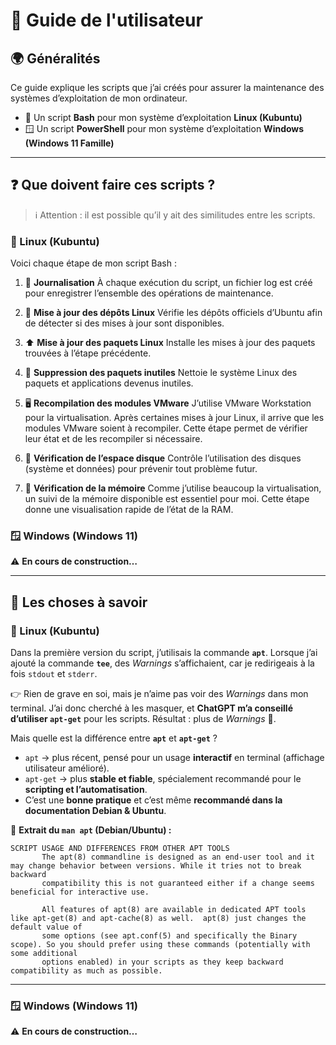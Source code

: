 # 📘 Guide de l'utilisateur

## 🌍 Généralités

Ce guide explique les scripts que j’ai créés pour assurer la maintenance des systèmes d’exploitation de mon ordinateur.

* 🐧 Un script **Bash** pour mon système d’exploitation **Linux (Kubuntu)**
* 🪟 Un script **PowerShell** pour mon système d’exploitation **Windows (Windows 11 Famille)**

---

## ❓ Que doivent faire ces scripts ?

> ℹ️ Attention : il est possible qu’il y ait des similitudes entre les scripts.

### 🐧 Linux (Kubuntu)

Voici chaque étape de mon script Bash :

1. 📝 **Journalisation**
   À chaque exécution du script, un fichier log est créé pour enregistrer l’ensemble des opérations de maintenance.

2. 🔄 **Mise à jour des dépôts Linux**
   Vérifie les dépôts officiels d’Ubuntu afin de détecter si des mises à jour sont disponibles.

3. ⬆️ **Mise à jour des paquets Linux**
   Installe les mises à jour des paquets trouvées à l’étape précédente.

4. 🧹 **Suppression des paquets inutiles**
   Nettoie le système Linux des paquets et applications devenus inutiles.

5. 🖥️ **Recompilation des modules VMware**
   J’utilise VMware Workstation pour la virtualisation. Après certaines mises à jour Linux, il arrive que les modules VMware soient à recompiler. Cette étape permet de vérifier leur état et de les recompiler si nécessaire.

6. 💾 **Vérification de l’espace disque**
   Contrôle l’utilisation des disques (système et données) pour prévenir tout problème futur.

7. 🧠 **Vérification de la mémoire**
   Comme j’utilise beaucoup la virtualisation, un suivi de la mémoire disponible est essentiel pour moi. Cette étape donne une visualisation rapide de l’état de la RAM.

### 🪟 Windows (Windows 11)

⚠️ **En cours de construction…**

---

## 📌 Les choses à savoir

### 🐧 Linux (Kubuntu)

Dans la première version du script, j’utilisais la commande **`apt`**.
Lorsque j’ai ajouté la commande **`tee`**, des *Warnings* s’affichaient, car je redirigeais à la fois `stdout` et `stderr`.

👉 Rien de grave en soi, mais je n’aime pas voir des *Warnings* dans mon terminal.
J’ai donc cherché à les masquer, et **ChatGPT m’a conseillé d’utiliser `apt-get`** pour les scripts. Résultat : plus de *Warnings* 🎉.

Mais quelle est la différence entre **`apt`** et **`apt-get`** ?

* `apt` → plus récent, pensé pour un usage **interactif** en terminal (affichage utilisateur amélioré).
* `apt-get` → plus **stable et fiable**, spécialement recommandé pour le **scripting et l’automatisation**.
* C’est une **bonne pratique** et c’est même **recommandé dans la documentation Debian & Ubuntu**.

📖 **Extrait du `man apt` (Debian/Ubuntu) :**

```
SCRIPT USAGE AND DIFFERENCES FROM OTHER APT TOOLS
       The apt(8) commandline is designed as an end-user tool and it may change behavior between versions. While it tries not to break backward
       compatibility this is not guaranteed either if a change seems beneficial for interactive use.

       All features of apt(8) are available in dedicated APT tools like apt-get(8) and apt-cache(8) as well.  apt(8) just changes the default value of
       some options (see apt.conf(5) and specifically the Binary scope). So you should prefer using these commands (potentially with some additional
       options enabled) in your scripts as they keep backward compatibility as much as possible.
```

---

### 🪟 Windows (Windows 11)

⚠️ **En cours de construction…**

